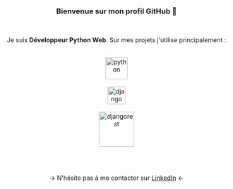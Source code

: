 <div align="center">
  
<h3 align="center">Bienvenue sur mon profil GitHub 🙂</h3>
  
<br>

Je suis **Développeur Python Web**. Sur mes projets j'utilise principalement :
  
<br>

<a href="https://www.python.org" target="_blank">
  <img src="https://www.python.org/static/community_logos/python-logo-generic.svg" alt="python" height="50"/>
</a>
<br><br> 
<a href="https://www.djangoproject.com/" target="_blank">
  <img src="https://static.djangoproject.com/img/logos/django-logo-negative.svg" alt="django" height="40"/>
</a>
<br><br>
<a href="https://www.django-rest-framework.org/" target="_blank">
  <img src="https://www.django-rest-framework.org/img/logo.png" alt="djangorest" height="80"/>
</a>
  
<br><br>

→ N'hésite pas à me contacter sur <a href="https://www.linkedin.com/in/roman-saint-hilaire-209341b7/"  target="_blank"> LinkedIn</a> ←

</div>

